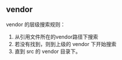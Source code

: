 ## vendor

vendor 的层级搜索规则：
1. 从引用文件所在的vendor路径下搜索
2. 若没有找到，则到上级的 vendor 下开始搜索
3. 直到 src 的 vendor 目录下。

